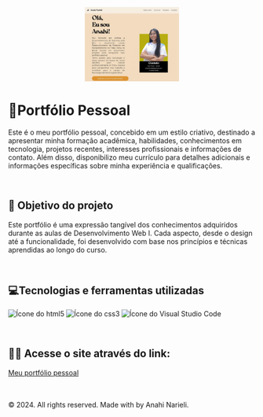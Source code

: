 <p align="center">
  <img loading="lazy" src="https://raw.githubusercontent.com/AnahiMamani/Portifolio/master/imagen/site.png" alt="Capa do projeto 'Meu Portfólio'" style="width: 20vw;"/>
</p>

<h1>🌟Portfólio Pessoal</h1>
<p> Este é o meu portfólio pessoal, concebido em um estilo criativo, destinado a apresentar minha formação acadêmica, habilidades, conhecimentos em tecnologia, projetos recentes, interesses profissionais e informações de contato. Além disso, disponibilizo meu currículo para detalhes adicionais e informações específicas sobre minha experiência e qualificações.
</p><br>

<h2>🎯 Objetivo do projeto</h2>
<p>Este portfólio é uma expressão tangível dos conhecimentos adquiridos durante as aulas de Desenvolvimento Web I. Cada aspecto, desde o design até a funcionalidade, foi desenvolvido com base nos princípios e técnicas aprendidas ao longo do curso.</p><br>

<h2>💻Tecnologias e ferramentas utilizadas</h2>
<p>
  <img loading="lazy" src="https://cdn.jsdelivr.net/gh/devicons/devicon@latest/icons/html5/html5-original.svg" width="40" height="40" alt="Ícone do html5"/> 
  <img loading="lazy" src="https://cdn.jsdelivr.net/gh/devicons/devicon@latest/icons/css3/css3-original.svg" width="40" height="40" alt="Ícone do css3"/> 
  <img loading="lazy" src="https://cdn.jsdelivr.net/gh/devicons/devicon@latest/icons/vscode/vscode-original.svg" width="40" height="40" alt="Ícone do Visual Studio Code"/>   
</p><br>

<h2>👩‍💻 Acesse o site através do link:</h2>
<a href="https://anahimamani.github.io/Portifolio/" target="_Blank">Meu portfólio pessoal</a><br><br>
<br>
<p>	&copy; 2024. All rights reserved. Made with by Anahi Narieli.</p> 




